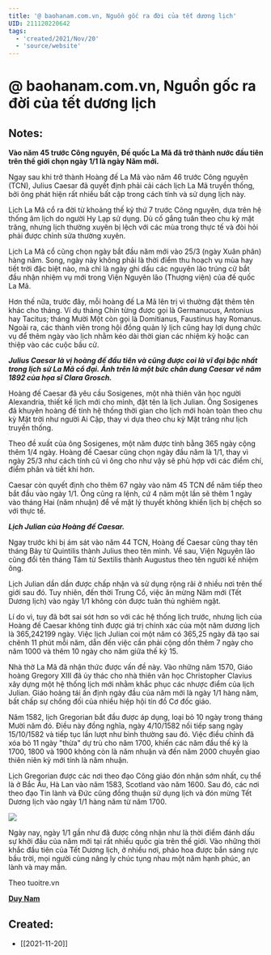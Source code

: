 ```yaml
---
title: '@ baohanam.com.vn, Nguồn gốc ra đời của tết dương lịch'
UID: 211120220642
tags:
  - 'created/2021/Nov/20'
  - 'source/website'
---
```

# @ baohanam.com.vn, Nguồn gốc ra đời của tết dương lịch

## Notes:
**Vào năm 45 trước Công nguyên, Đế quốc La Mã đã trở thành nước đầu tiên trên thế giới chọn ngày 1/1 là ngày Năm mới.**

Ngay sau khi trở thành Hoàng đế La Mã vào năm 46 trước Công nguyên (TCN), Julius Caesar đã quyết định phải cải cách lịch La Mã truyền thống, bởi ông phát hiện rất nhiều bất cập trong cách tính và sử dụng lịch này.

Lịch La Mã cổ ra đời từ khoảng thế kỷ thứ 7 trước Công nguyên, dựa trên hệ thống âm lịch do người Hy Lạp sử dụng. Dù cố gắng tuân theo chu kỳ mặt trăng, nhưng lịch thường xuyên bị lệch với các mùa trong thực tế và đòi hỏi phải được chỉnh sửa thường xuyên.  

Lịch La Mã cổ cũng chọn ngày bắt đầu năm mới vào 25/3 (ngày Xuân phân) hàng năm. Song, ngày này không phải là thời điểm thu hoạch vụ mùa hay tiết trời đặc biệt nào, mà chỉ là ngày ghi dấu các nguyên lão trúng cử bắt đầu nhận nhiệm vụ mới trong Viện Nguyên lão (Thượng viện) của đế quốc La Mã.

Hơn thế nữa, trước đây, mỗi hoàng đế La Mã lên trị vì thường đặt thêm tên khác cho tháng. Ví dụ tháng Chín từng được gọi là Germanucus, Antonius hay Tacitus; tháng Mười Một còn gọi là Domitianus, Faustinus hay Romanus. Ngoài ra, các thành viên trong hội đồng quản lý lịch cũng hay lợi dụng chức vụ để thêm ngày vào lịch nhằm kéo dài thời gian các nhiệm kỳ hoặc can thiệp vào các cuộc bầu cử.

_**Julius Caesar là vị hoàng đế đầu tiên và cũng được coi là vĩ đại bậc nhất trong lịch sử La Mã cổ đại. Ảnh trên là một bức chân dung Caesar vẽ năm 1892 của họa sĩ Clara Grosch.**_  

Hoàng đế Caesar đã yêu cầu Sosigenes, một nhà thiên văn học người Alexandria, thiết kế lịch mới cho mình, đặt tên là lịch Julian. Ông Sosigenes đã khuyên hoàng đế tính hệ thống thời gian cho lịch mới hoàn toàn theo chu kỳ Mặt trời như người Ai Cập, thay vì dựa theo chu kỳ Mặt trăng như lịch truyền thống.  

Theo đề xuất của ông Sosigenes, một năm được tính bằng 365 ngày cộng thêm 1/4 ngày. Hoàng đế Caesar cũng chọn ngày đầu năm là 1/1, thay vì ngày 25/3 như cách tính cũ vì ông cho như vậy sẽ phù hợp với các điểm chí, điểm phân và tiết khí hơn.

Caesar còn quyết định cho thêm 67 ngày vào năm 45 TCN để năm tiếp theo bắt đầu vào ngày 1/1. Ông cũng ra lệnh, cứ 4 năm một lần sẽ thêm 1 ngày vào tháng Hai (năm nhuận) để về mặt lý thuyết không khiến lịch bị chệch so với thực tế.

_**Lịch Julian của Hoàng đế Caesar.**_

Ngay trước khi bị ám sát vào năm 44 TCN, Hoàng đế Caesar cũng thay tên tháng Bảy từ Quintilis thành Julius theo tên mình. Về sau, Viện Nguyên lão cũng đổi tên tháng Tám từ Sextilis thành Augustus theo tên người kế nhiệm ông.

Lịch Julian dần dần được chấp nhận và sử dụng rộng rãi ở nhiều nơi trên thế giới sau đó. Tuy nhiên, đến thời Trung Cổ, việc ăn mừng Năm mới (Tết Dương lịch) vào ngày 1/1 không còn được tuân thủ nghiêm ngặt.

Lí do vì, tuy đã bớt sai sót hơn so với các hệ thống lịch trước, nhưng lịch của Hoàng đế Caesar không tính được giá trị chính xác của một năm dương lịch là 365,242199 ngày. Việc lịch Julian coi một năm có 365,25 ngày đã tạo sai chênh 11 phút mỗi năm, dẫn đến việc cần phải cộng dồn thêm 7 ngày cho năm 1000 và thêm 10 ngày cho năm giữa thế kỷ 15.  

Nhà thờ La Mã đã nhận thức được vấn đề này. Vào những năm 1570, Giáo hoàng Gregory XIII đã ủy thác cho nhà thiên văn học Christopher Clavius xây dựng một hệ thống lịch mới nhằm khắc phục các nhược điểm của lịch Julian. Giáo hoàng tái ấn định ngày đầu của năm mới là ngày 1/1 hàng năm, bất chấp sự chống đối của nhiều hiệp hội tín đồ Cơ đốc giáo.

Năm 1582, lịch Gregorian bắt đầu được áp dụng, loại bỏ 10 ngày trong tháng Mười năm đó. Điều này đồng nghĩa, ngày 4/10/1582 nối tiếp sang ngày 15/10/1582 và tiếp tục lần lượt như bình thường sau đó. Việc điều chỉnh đã xóa bỏ 11 ngày "thừa" dự trù cho năm 1700, khiến các năm đầu thế kỷ là 1700, 1800 và 1900 không còn là năm nhuận và đến năm 2000 chuyển giao thiên niên kỷ mới tính là năm nhuận.

Lịch Gregorian được các nơi theo đạo Công giáo đón nhận sớm nhất, cụ thể là ở Bắc Âu, Hà Lan vào năm 1583, Scotland vào năm 1600. Sau đó, các nơi theo đạo Tin lành và Đức cũng đồng thuận sử dụng lịch và đón mừng Tết Dương lịch vào ngày 1/1 hàng năm từ năm 1700.

![](https://files.baohanam.com.vn/0/2019/01/ngay_nay_nam_xua_nguon_goc_ra_doi_cua_tet_duong_lich_5-07_00_55_862.jpg)

Ngày nay, ngày 1/1 gần như đã được công nhận như là thời điểm đánh dấu sự khởi đầu của năm mới tại rất nhiều quốc gia trên thế giới. Vào những thời khắc đầu tiên của Tết Dương lịch, ở nhiều nơi, pháo hoa được bắn sáng rực bầu trời, mọi người cùng nâng ly chúc tụng nhau một năm hạnh phúc, an lành và may mắn.  

Theo tuoitre.vn

**[Duy Nam](https://www.baohanam.com.vn/ho-so-tu-lieu/nguon-goc-ra-doi-cua-tet-duong-lich-12574.html#)**
## Created:
- [[2021-11-20]]
